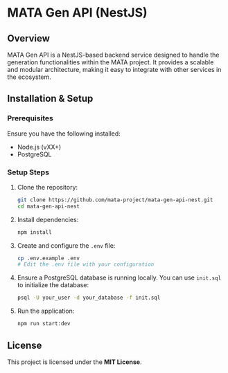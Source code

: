 # MATA Gen API (NestJS)

## Overview
MATA Gen API is a NestJS-based backend service designed to handle the generation functionalities within the MATA project. It provides a scalable and modular architecture, making it easy to integrate with other services in the ecosystem.

## Installation & Setup
### Prerequisites
Ensure you have the following installed:
- Node.js (vXX+)
- PostgreSQL

### Setup Steps
1. Clone the repository:
   ```bash
   git clone https://github.com/mata-project/mata-gen-api-nest.git
   cd mata-gen-api-nest
   ```
2. Install dependencies:
   ```bash
   npm install
   ```
3. Create and configure the `.env` file:
   ```bash
   cp .env.example .env
   # Edit the .env file with your configuration
   ```
4. Ensure a PostgreSQL database is running locally. You can use `init.sql` to initialize the database:
   ```bash
   psql -U your_user -d your_database -f init.sql
   ```
5. Run the application:
   ```bash
   npm run start:dev
   ```


## License
This project is licensed under the **MIT License**.

